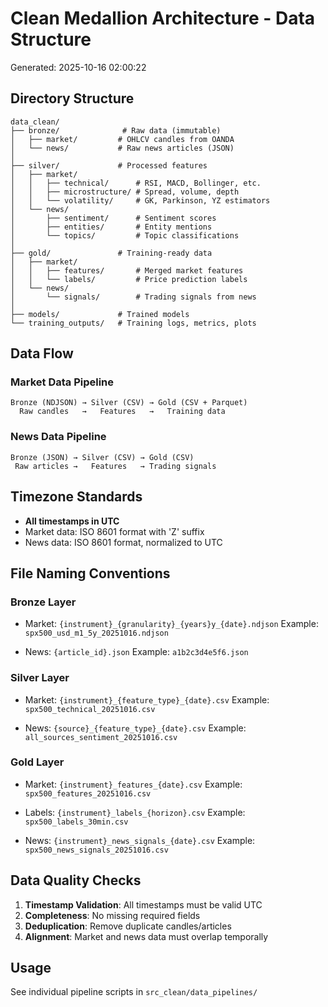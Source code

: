 # Clean Medallion Architecture - Data Structure

Generated: 2025-10-16 02:00:22

## Directory Structure

```
data_clean/
├── bronze/              # Raw data (immutable)
│   ├── market/         # OHLCV candles from OANDA
│   └── news/           # Raw news articles (JSON)
│
├── silver/             # Processed features
│   ├── market/
│   │   ├── technical/      # RSI, MACD, Bollinger, etc.
│   │   ├── microstructure/ # Spread, volume, depth
│   │   └── volatility/     # GK, Parkinson, YZ estimators
│   └── news/
│       ├── sentiment/      # Sentiment scores
│       ├── entities/       # Entity mentions
│       └── topics/         # Topic classifications
│
├── gold/               # Training-ready data
│   ├── market/
│   │   ├── features/       # Merged market features
│   │   └── labels/         # Price prediction labels
│   └── news/
│       └── signals/        # Trading signals from news
│
├── models/             # Trained models
└── training_outputs/   # Training logs, metrics, plots
```

## Data Flow

### Market Data Pipeline
```
Bronze (NDJSON) → Silver (CSV) → Gold (CSV + Parquet)
  Raw candles   →   Features   →   Training data
```

### News Data Pipeline
```
Bronze (JSON) → Silver (CSV) → Gold (CSV)
 Raw articles →   Features   → Trading signals
```

## Timezone Standards

- **All timestamps in UTC**
- Market data: ISO 8601 format with 'Z' suffix
- News data: ISO 8601 format, normalized to UTC

## File Naming Conventions

### Bronze Layer
- Market: `{instrument}_{granularity}_{years}y_{date}.ndjson`
  Example: `spx500_usd_m1_5y_20251016.ndjson`

- News: `{article_id}.json`
  Example: `a1b2c3d4e5f6.json`

### Silver Layer
- Market: `{instrument}_{feature_type}_{date}.csv`
  Example: `spx500_technical_20251016.csv`

- News: `{source}_{feature_type}_{date}.csv`
  Example: `all_sources_sentiment_20251016.csv`

### Gold Layer
- Market: `{instrument}_features_{date}.csv`
  Example: `spx500_features_20251016.csv`

- Labels: `{instrument}_labels_{horizon}.csv`
  Example: `spx500_labels_30min.csv`

- News: `{instrument}_news_signals_{date}.csv`
  Example: `spx500_news_signals_20251016.csv`

## Data Quality Checks

1. **Timestamp Validation**: All timestamps must be valid UTC
2. **Completeness**: No missing required fields
3. **Deduplication**: Remove duplicate candles/articles
4. **Alignment**: Market and news data must overlap temporally

## Usage

See individual pipeline scripts in `src_clean/data_pipelines/`

